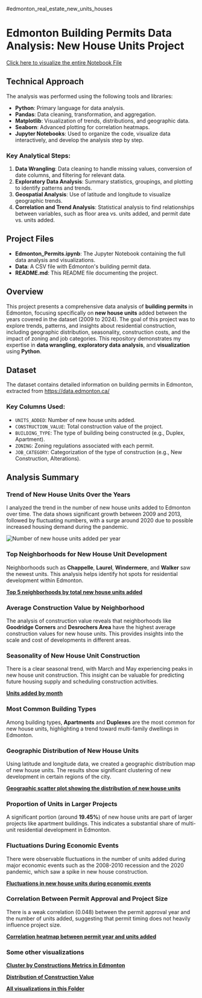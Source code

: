 #edmonton_real_estate_new_units_houses

# Edmonton Building Permits Data Analysis: New House Units Project

[Click here to visualize the entire Notebook File](https://github.com/dionathan-santos/data_analysis_portifolio/blob/main/Edmonton_Permits.ipynb)

## Technical Approach

The analysis was performed using the following tools and libraries:

- **Python**: Primary language for data analysis.
- **Pandas**: Data cleaning, transformation, and aggregation.
- **Matplotlib**: Visualization of trends, distributions, and geographic data.
- **Seaborn**: Advanced plotting for correlation heatmaps.
- **Jupyter Notebooks**: Used to organize the code, visualize data interactively, and develop the analysis step by step.

### Key Analytical Steps:
1. **Data Wrangling**: Data cleaning to handle missing values, conversion of date columns, and filtering for relevant data.
2. **Exploratory Data Analysis**: Summary statistics, groupings, and plotting to identify patterns and trends.
3. **Geospatial Analysis**: Use of latitude and longitude to visualize geographic trends.
4. **Correlation and Trend Analysis**: Statistical analysis to find relationships between variables, such as floor area vs. units added, and permit date vs. units added.

## Project Files
- **Edmonton_Permits.ipynb**: The Jupyter Notebook containing the full data analysis and visualizations.
- **Data**: A CSV file with Edmonton's building permit data.
- **README.md**: This README file documenting the project.

## Overview
This project presents a comprehensive data analysis of **building permits** in Edmonton, focusing specifically on **new house units** added between the years covered in the dataset (2009 to 2024). The goal of this project was to explore trends, patterns, and insights about residential construction, including geographic distribution, seasonality, construction costs, and the impact of zoning and job categories. This repository demonstrates my expertise in **data wrangling**, **exploratory data analysis**, and **visualization** using **Python**.

## Dataset
The dataset contains detailed information on building permits in Edmonton, extracted from https://data.edmonton.ca/

### Key Columns Used:
- `UNITS_ADDED`: Number of new house units added.
- `CONSTRUCTION_VALUE`: Total construction value of the project.
- `BUILDING_TYPE`: The type of building being constructed (e.g., Duplex, Apartment).
- `ZONING`: Zoning regulations associated with each permit.
- `JOB_CATEGORY`: Categorization of the type of construction (e.g., New Construction, Alterations).

## Analysis Summary

### Trend of New House Units Over the Years
I analyzed the trend in the number of new house units added to Edmonton over time. The data shows significant growth between 2009 and 2013, followed by fluctuating numbers, with a surge around 2020 due to possible increased housing demand during the pandemic.

![**Number of new house units added per year**](https://github.com/dionathan-santos/edmonton_real_estate_new_units_houses/blob/secondary/Images/2_Monthly%20Trend%20Of%20Units%20added%20(2020-2024)%20with%20highlights.jpg)

### Top Neighborhoods for New House Unit Development
Neighborhoods such as **Chappelle**, **Laurel**, **Windermere**, and **Walker** saw the newest units. This analysis helps identify hot spots for residential development within Edmonton.

[**Top 5 neighborhoods by total new house units added**](https://github.com/dionathan-santos/edmonton_real_estate_new_units_houses/blob/secondary/Images/4_Top%205%20Neighbourhoods%20for%20New%20Units%20last%203%20years.jpg)

### Average Construction Value by Neighborhood
The analysis of construction value reveals that neighborhoods like **Goodridge Corners** and **Desrochers Area** have the highest average construction values for new house units. This provides insights into the scale and cost of developments in different areas.

### Seasonality of New House Unit Construction
There is a clear seasonal trend, with March and May experiencing peaks in new house unit construction. This insight can be valuable for predicting future housing supply and scheduling construction activities.

[**Units added by month**](https://github.com/dionathan-santos/edmonton_real_estate_new_units_houses/blob/secondary/Images/2_Monthly%20Trend%20Of%20Units%20added%20(2020-2024)%20with%20highlights.jpg)

### Most Common Building Types
Among building types, **Apartments** and **Duplexes** are the most common for new house units, highlighting a trend toward multi-family dwellings in Edmonton.

### Geographic Distribution of New House Units
Using latitude and longitude data, we created a geographic distribution map of new house units. The results show significant clustering of new development in certain regions of the city.

[**Geographic scatter plot showing the distribution of new house units**](https://github.com/dionathan-santos/edmonton_real_estate_new_units_houses/blob/secondary/Images/7_Distribution%20of%20New%20Housing%20Units%20Edmonton.jpg)

### Proportion of Units in Larger Projects
A significant portion (around **19.45%**) of new house units are part of larger projects like apartment buildings. This indicates a substantial share of multi-unit residential development in Edmonton.

### Fluctuations During Economic Events
There were observable fluctuations in the number of units added during major economic events such as the 2008-2010 recession and the 2020 pandemic, which saw a spike in new house construction.

[**Fluctuations in new house units during economic events**](https://github.com/dionathan-santos/edmonton_real_estate_new_units_houses/blob/secondary/Images/3_Monthly%20Trends%20of%20Units%20Added%20with%20Rolling%20Average.jpg)

### Correlation Between Permit Approval and Project Size
There is a weak correlation (0.048) between the permit approval year and the number of units added, suggesting that permit timing does not heavily influence project size.

[**Correlation heatmap between permit year and units added**](https://github.com/dionathan-santos/edmonton_real_estate_new_units_houses/blob/secondary/Images/5_Coor%20Matrix.jpg)

### Some other visualizations

[**Cluster by Constructions Metrics in Edmonton**](https://github.com/dionathan-santos/edmonton_real_estate_new_units_houses/blob/secondary/Images/8_Cluster%20for%20Contructions%20Paterns.jpg)

[**Distribution of Construction Value**](https://github.com/dionathan-santos/edmonton_real_estate_new_units_houses/blob/secondary/Images/6_Distribution%20of%20Construction%20Value.jpg)

[**All visualizations in this Folder**](https://github.com/dionathan-santos/edmonton_real_estate_new_units_houses/tree/secondary/Images)



